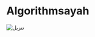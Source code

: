 # Algorithmsayah
![تنزيل](https://github.com/ayyy301/Algorithmsayah/assets/152803303/e939e39d-6119-4868-985d-420d4dd9380f)
